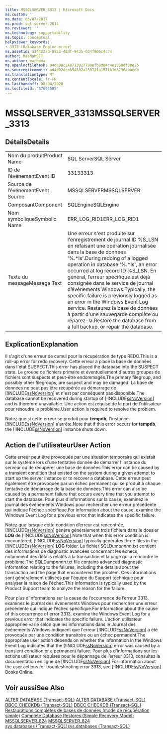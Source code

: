 ```yaml
---
title: MSSQLSERVER_3313 | Microsoft Docs
ms.custom: ''
ms.date: 03/07/2017
ms.prod: sql-server-2014
ms.reviewer: ''
ms.technology: supportability
ms.topic: conceptual
helpviewer_keywords:
- 3313 (Database Engine error)
ms.assetid: a244227b-8553-42df-9435-034f906c4c74
author: MashaMSFT
ms.author: mathoma
ms.openlocfilehash: 94de98c248713927790efb0d04c4e1358df30e2b
ms.sourcegitcommit: ad4d92dce894592a259721a1571b1d8736abacdb
ms.translationtype: MT
ms.contentlocale: fr-FR
ms.lasthandoff: 08/04/2020
ms.locfileid: "87604505"
---
```

# <a name="mssqlserver_3313"></a><span data-ttu-id="f0240-102">MSSQLSERVER_3313</span><span class="sxs-lookup"><span data-stu-id="f0240-102">MSSQLSERVER_3313</span></span>
    
## <a name="details"></a><span data-ttu-id="f0240-103">Détails</span><span class="sxs-lookup"><span data-stu-id="f0240-103">Details</span></span>  
  
|||  
|-|-|  
|<span data-ttu-id="f0240-104">Nom du produit</span><span class="sxs-lookup"><span data-stu-id="f0240-104">Product Name</span></span>|<span data-ttu-id="f0240-105">SQL Server</span><span class="sxs-lookup"><span data-stu-id="f0240-105">SQL Server</span></span>|  
|<span data-ttu-id="f0240-106">ID de l’événement</span><span class="sxs-lookup"><span data-stu-id="f0240-106">Event ID</span></span>|<span data-ttu-id="f0240-107">3313</span><span class="sxs-lookup"><span data-stu-id="f0240-107">3313</span></span>|  
|<span data-ttu-id="f0240-108">Source de l’événement</span><span class="sxs-lookup"><span data-stu-id="f0240-108">Event Source</span></span>|<span data-ttu-id="f0240-109">MSSQLSERVER</span><span class="sxs-lookup"><span data-stu-id="f0240-109">MSSQLSERVER</span></span>|  
|<span data-ttu-id="f0240-110">Composant</span><span class="sxs-lookup"><span data-stu-id="f0240-110">Component</span></span>|<span data-ttu-id="f0240-111">SQLEngine</span><span class="sxs-lookup"><span data-stu-id="f0240-111">SQLEngine</span></span>|  
|<span data-ttu-id="f0240-112">Nom symbolique</span><span class="sxs-lookup"><span data-stu-id="f0240-112">Symbolic Name</span></span>|<span data-ttu-id="f0240-113">ERR_LOG_RID1</span><span class="sxs-lookup"><span data-stu-id="f0240-113">ERR_LOG_RID1</span></span>|  
|<span data-ttu-id="f0240-114">Texte du message</span><span class="sxs-lookup"><span data-stu-id="f0240-114">Message Text</span></span>|<span data-ttu-id="f0240-115">Une erreur s'est produite sur l'enregistrement de journal ID %S_LSN en refaisant une opération journalisée dans la base de données '%.\*ls'.</span><span class="sxs-lookup"><span data-stu-id="f0240-115">During redoing of a logged operation in database '%.\*ls', an error occurred at log record ID %S_LSN.</span></span> <span data-ttu-id="f0240-116">En général, l’erreur spécifique est déjà consignée dans le service de journal d’événements Windows.</span><span class="sxs-lookup"><span data-stu-id="f0240-116">Typically, the specific failure is previously logged as an error in the Windows Event Log service.</span></span> <span data-ttu-id="f0240-117">Restaurez la base de données à partir d'une sauvegarde complète ou réparez-la.</span><span class="sxs-lookup"><span data-stu-id="f0240-117">Restore the database from a full backup, or repair the database.</span></span>|  
  
## <a name="explanation"></a><span data-ttu-id="f0240-118">Explication</span><span class="sxs-lookup"><span data-stu-id="f0240-118">Explanation</span></span>  
 <span data-ttu-id="f0240-119">Il s'agit d'une erreur de cumul pour la récupération de type REDO.</span><span class="sxs-lookup"><span data-stu-id="f0240-119">This is a roll-up error for redo recovery.</span></span> <span data-ttu-id="f0240-120">Cette erreur a placé la base de données dans l'état SUSPECT.</span><span class="sxs-lookup"><span data-stu-id="f0240-120">This error has placed the database into the SUSPECT state.</span></span> <span data-ttu-id="f0240-121">Le groupe de fichiers primaire et éventuellement d'autres groupes de fichiers sont suspects et peut-être endommagés.</span><span class="sxs-lookup"><span data-stu-id="f0240-121">The primary filegroup, and possibly other filegroups, are suspect and may be damaged.</span></span> <span data-ttu-id="f0240-122">La base de données ne peut pas être récupérée au démarrage de [!INCLUDE[ssNoVersion](../../includes/ssnoversion-md.md)] et n'est par conséquent pas disponible.</span><span class="sxs-lookup"><span data-stu-id="f0240-122">The database cannot be recovered during startup of [!INCLUDE[ssNoVersion](../../includes/ssnoversion-md.md)] and is therefore unavailable.</span></span> <span data-ttu-id="f0240-123">Une action est requise de la part de l'utilisateur pour résoudre le problème.</span><span class="sxs-lookup"><span data-stu-id="f0240-123">User action is required to resolve the problem.</span></span>  
  
 <span data-ttu-id="f0240-124">Notez que si cette erreur se produit pour **tempdb**, l'instance [!INCLUDE[ssNoVersion](../../includes/ssnoversion-md.md)] s'arrête.</span><span class="sxs-lookup"><span data-stu-id="f0240-124">Note that if this error occurs for **tempdb**, the [!INCLUDE[ssNoVersion](../../includes/ssnoversion-md.md)] instance shuts down.</span></span>  
  
## <a name="user-action"></a><span data-ttu-id="f0240-125">Action de l'utilisateur</span><span class="sxs-lookup"><span data-stu-id="f0240-125">User Action</span></span>  
 <span data-ttu-id="f0240-126">Cette erreur peut être provoquée par une situation temporaire qui existait sur le système lors d'une tentative donnée de démarrer l'instance du serveur ou de récupérer une base de données.</span><span class="sxs-lookup"><span data-stu-id="f0240-126">This error can be caused by a transient condition that existed on the system during a given attempt to start up the server instance or to recover a database.</span></span> <span data-ttu-id="f0240-127">Cette erreur peut également être provoquée par un échec permanent qui se produit à chaque tentative de démarrage de la base de données.</span><span class="sxs-lookup"><span data-stu-id="f0240-127">This error can also be caused by a permanent failure that occurs every time that you attempt to start the database.</span></span> <span data-ttu-id="f0240-128">Pour plus d'informations sur la cause, examinez le journal des événements Windows pour rechercher une erreur précédente qui indique l'échec spécifique.</span><span class="sxs-lookup"><span data-stu-id="f0240-128">For information about the cause, examine the Windows Event Log for a previous error that indicates the specific failure.</span></span>  
  
 <span data-ttu-id="f0240-129">Notez que lorsque cette condition d’erreur est rencontrée, [!INCLUDE[ssNoVersion](../../includes/ssnoversion-md.md)] génère généralement trois fichiers dans le dossier **LOG** de [!INCLUDE[ssNoVersion](../../includes/ssnoversion-md.md)].</span><span class="sxs-lookup"><span data-stu-id="f0240-129">Note that when this error condition is encountered, [!INCLUDE[ssNoVersion](../../includes/ssnoversion-md.md)] typically generates three files in the [!INCLUDE[ssNoVersion](../../includes/ssnoversion-md.md)] **LOG** folder.</span></span> <span data-ttu-id="f0240-130">Le fichier SQLDump*nnnn*.txt contient des informations de diagnostic avancées concernant les échecs, notamment des détails relatifs à la transaction et la page qui a rencontré le problème.</span><span class="sxs-lookup"><span data-stu-id="f0240-130">The SQLDump*nnnn*.txt file contains advanced diagnostic information relating to the failures, including the details about the transaction and the page that encountered the problem.</span></span> <span data-ttu-id="f0240-131">Ces informations sont généralement utilisées par l'équipe du Support technique pour analyser la raison de l'échec.</span><span class="sxs-lookup"><span data-stu-id="f0240-131">This information is typically used by the Product Support team to analyze the reason for the failure.</span></span>  
  
 <span data-ttu-id="f0240-132">Pour plus d’informations sur la cause de l’occurrence de l’erreur 3313, examinez le journal des événements Windows pour rechercher une erreur précédente qui indique l’échec spécifique.</span><span class="sxs-lookup"><span data-stu-id="f0240-132">For information about the cause of this occurrence of error 3313, examine the Windows Event Log for a previous error that indicates the specific failure.</span></span> <span data-ttu-id="f0240-133">L'action utilisateur appropriée varie selon que les informations dans le Journal des événements Windows indiquent que l'erreur [!INCLUDE[ssNoVersion](../../includes/ssnoversion-md.md)] a été provoquée par une condition transitoire ou un échec permanent.</span><span class="sxs-lookup"><span data-stu-id="f0240-133">The appropriate user action depends on whether the information in the Windows Event Log indicates that the [!INCLUDE[ssNoVersion](../../includes/ssnoversion-md.md)] error was caused by a transient condition or a permanent failure.</span></span> <span data-ttu-id="f0240-134">Pour plus d’informations sur les actions utilisateur requises pour le dépannage de l’erreur 3313, consultez la documentation en ligne de [!INCLUDE[ssNoVersion](../../includes/ssnoversion-md.md)].</span><span class="sxs-lookup"><span data-stu-id="f0240-134">For information about the user actions for troubleshooting error 3313, see [!INCLUDE[ssNoVersion](../../includes/ssnoversion-md.md)] Books Online.</span></span>  
  
## <a name="see-also"></a><span data-ttu-id="f0240-135">Voir aussi</span><span class="sxs-lookup"><span data-stu-id="f0240-135">See Also</span></span>  
 <span data-ttu-id="f0240-136">[ALTER DATABASE &#40;Transact-SQL&#41;](/sql/t-sql/statements/alter-database-transact-sql) </span><span class="sxs-lookup"><span data-stu-id="f0240-136">[ALTER DATABASE &#40;Transact-SQL&#41;](/sql/t-sql/statements/alter-database-transact-sql) </span></span>  
 <span data-ttu-id="f0240-137">[DBCC CHECKDB &#40;Transact-SQL&#41;](/sql/t-sql/database-console-commands/dbcc-checkdb-transact-sql) </span><span class="sxs-lookup"><span data-stu-id="f0240-137">[DBCC CHECKDB &#40;Transact-SQL&#41;](/sql/t-sql/database-console-commands/dbcc-checkdb-transact-sql) </span></span>  
 <span data-ttu-id="f0240-138">[Restaurations complètes de bases de données &#40;mode de récupération simple&#41;](../backup-restore/complete-database-restores-simple-recovery-model.md) </span><span class="sxs-lookup"><span data-stu-id="f0240-138">[Complete Database Restores &#40;Simple Recovery Model&#41;](../backup-restore/complete-database-restores-simple-recovery-model.md) </span></span>  
 <span data-ttu-id="f0240-139">[MSSQLSERVER_824](mssqlserver-824-database-engine-error.md) </span><span class="sxs-lookup"><span data-stu-id="f0240-139">[MSSQLSERVER_824](mssqlserver-824-database-engine-error.md) </span></span>  
 [<span data-ttu-id="f0240-140">sys.databases &#40;Transact-SQL&#41;</span><span class="sxs-lookup"><span data-stu-id="f0240-140">sys.databases &#40;Transact-SQL&#41;</span></span>](/sql/relational-databases/system-catalog-views/sys-databases-transact-sql)  
  
  
